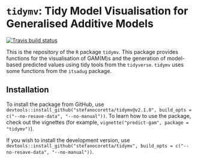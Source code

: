 # `tidymv`: Tidy Model Visualisation for Generalised Additive Models

<!-- badges: start -->
[![Travis build status](https://travis-ci.org/stefanocoretta/tidymv.svg?branch=master)](https://travis-ci.org/stefanocoretta/tidymv)
<!-- badges: end -->

This is the repository of the `R` package `tidymv`. This package provides functions for the visualisation of GAM(M)s and the generation of model-based predicted values using tidy tools from the `tidyverse`. `tidymv` uses some functions from the `itsadug` package.

## Installation

To install the package from GitHub, use `devtools::install_github("stefanocoretta/tidymv@v2.1.0", build_opts = c("--no-resave-data", "--no-manual"))`. To learn how to use the package, check out the vignettes (for example, `vignette("predict-gam", package = "tidymv")`).

If you wish to install the development version, use `devtools::install_github("stefanocoretta/tidymv", build_opts = c("--no-resave-data", "--no-manual"))`.
